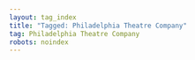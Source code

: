 ```yaml
---
layout: tag_index
title: "Tagged: Philadelphia Theatre Company"
tag: Philadelphia Theatre Company
robots: noindex
---
```

